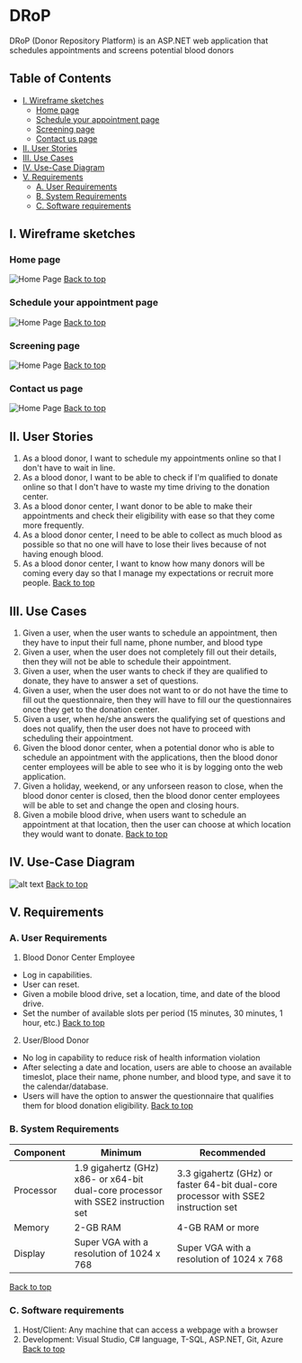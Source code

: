 # DRoP
DRoP (Donor Repository Platform) is an ASP.NET web application that schedules appointments and screens potential blood donors

## Table of Contents
  * [I. Wireframe sketches](#i-wireframe-sketches)
    + [Home page](#home-page)
    + [Schedule your appointment page](#schedule-your-appointment-page)
    + [Screening page](#screening-page)
    + [Contact us page](#contact-us-page)
  * [II. User Stories](#ii-user-stories)
  * [III. Use Cases](#iii-use-cases)
  * [IV. Use-Case Diagram](#iv-use-case-diagram)
  * [V. Requirements](#v-requirements)
    + [A. User Requirements](#a-user-requirements)
    + [B. System Requirements](#b-system-requirements)
    + [C. Software requirements](#c-software-requirements)

## I. Wireframe sketches

### Home page
![Home Page](Wireframe/WebPageHome.png)
[Back to top](#table-of-contents)

### Schedule your appointment page
![Home Page](Wireframe/WebPageScheduler.png)
[Back to top](#table-of-contents)

### Screening page
![Home Page](Wireframe/WebPageScreener.png)
[Back to top](#table-of-contents)

### Contact us page
![Home Page](Wireframe/WebPageContactUs.png)
[Back to top](#table-of-contents)

## II. User Stories

1. As a blood donor, I want to schedule my appointments online so that I don't have to wait in line.
2. As a blood donor, I want to be able to check if I'm qualified to donate online so that I don't have to waste my time driving to the donation center.
3. As a blood donor center, I want donor to be able to make their appointments and check their eligibility with ease so that they come more frequently.
4. As a blood donor center, I need to be able to collect as much blood as possible so that no one will have to lose their lives because of not having enough blood.
5. As a blood donor center, I want to know how many donors will be coming every day so that I manage my expectations or recruit more people.
[Back to top](#table-of-contents)

## III. Use Cases

1. Given a user, when the user wants to schedule an appointment, then they have to input their full name, phone number, and blood type
2. Given a user, when the user does not completely fill out their details, then they will not be able to schedule their appointment.
3. Given a user, when the user wants to check if they are qualified to donate, they have to answer a set of questions.
4. Given a user, when the user does not want to or do not have the time to fill out the questionnaire, then they will have to fill our the questionnaires once they get to the donation center.
5. Given a user, when he/she answers the qualifying set of questions and does not qualify, then the user does not have to proceed with scheduling their appointment.
6. Given the blood donor center, when a potential donor who is able to schedule an appointment with the applications, then the blood donor center employees will be able to see who it is by logging onto the web application.
7. Given a holiday, weekend, or any unforseen reason to close, when the blood donor center is closed, then the blood donor center employees will be able to set and change the open and closing hours.
8. Given a mobile blood drive, when users want to schedule an appointment at that location, then the user can choose at which location they would want to donate.
[Back to top](#table-of-contents)

## IV. Use-Case Diagram
![alt text](https://github.com/hgotia/DRoP/blob/main/Requirements/UMLDrop.jpg)
[Back to top](#table-of-contents)
   
## V. Requirements

### A. User Requirements
1. Blood Donor Center Employee
  * Log in capabilities.
  * User can reset.
  * Given a mobile blood drive, set a location, time, and date of the blood drive.
  * Set the number of available slots per period (15 minutes, 30 minutes, 1 hour, etc.)
[Back to top](#table-of-contents)
    
2. User/Blood Donor
  * No log in capability to reduce risk of health information violation
  * After selecting a date and location, users are able to choose an available timeslot, place their name, phone number, and blood type, and save it to the calendar/database.
  * Users will have the option to answer the questionnaire that qualifies them for blood donation eligibility.
[Back to top](#table-of-contents)

### B. System Requirements
| Component | Minimum | Recommended |
| --------- | ------- | ----------- |
| Processor | 1.9 gigahertz (GHz) x86- or x64-bit dual-core processor with SSE2 instruction set | 3.3 gigahertz (GHz) or faster 64-bit dual-core processor with SSE2 instruction set
| Memory | 2-GB RAM | 4-GB RAM or more |
| Display | Super VGA with a resolution of 1024 x 768 | Super VGA with a resolution of 1024 x 768 |
[Back to top](#table-of-contents)

### C. Software requirements
1. Host/Client: Any machine that can access a webpage with a browser
2. Development: Visual Studio, C# language, T-SQL, ASP.NET, Git, Azure
[Back to top](#table-of-contents)
